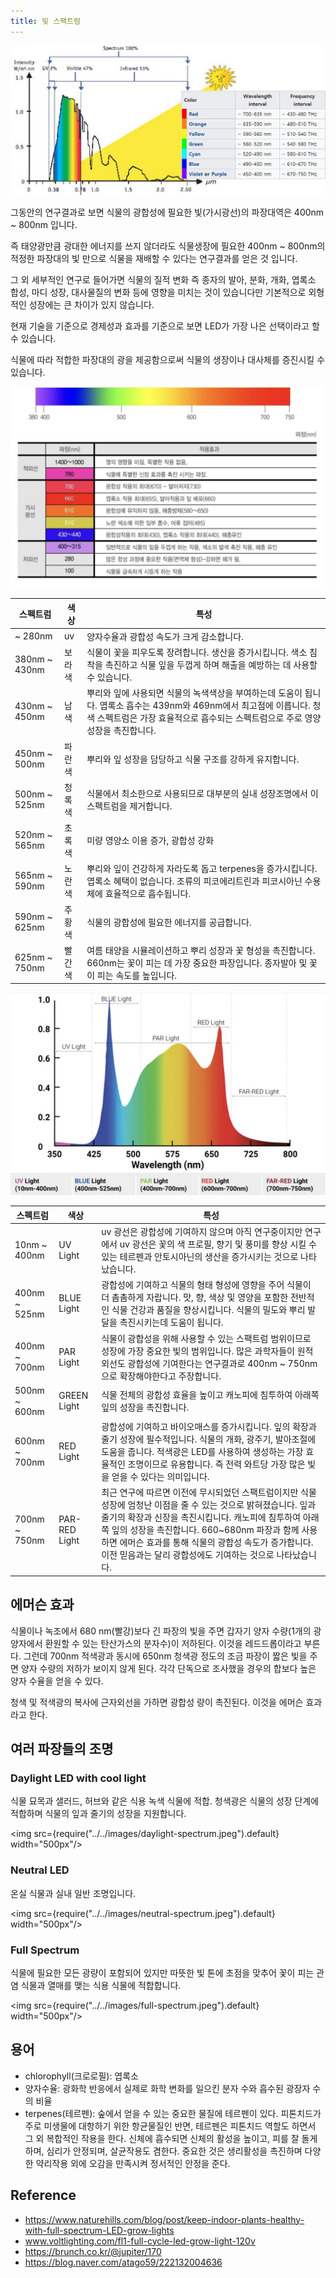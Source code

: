 ```yaml
---
title: 빛 스팩트럼
---
```


![light-spectrum](../../images/light-spectrum.jpeg)

그동안의 연구결과로 보면 식물의 광합성에 필요한 빛(가시광선)의 파장대역은 400nm ~ 800nm 입니다.

즉 태양광만큼 광대한 에너지를 쓰지 않더라도 식물생장에 필요한 400nm ~ 800nm의 적정한 파장대의 빛 만으로 식물을 재배할 수 있다는 연구결과를 얻은 것 입니다.

그 외 세부적인 연구로 들어가면 식물의 질적 변화 즉 종자의 발아, 분화, 개화, 엽록소 합성, 마디 성장, 대사물질의 변화 등에 영향을 미치는 것이 있습니다만 기본적으로 외형적인 성장에는 큰 차이가 있지 않습니다.

현재 기술을 기준으로 경제성과 효과를 기준으로 보면 LED가 가장 나은 선택이라고 할 수 있습니다.

식물에 따라 적합한 파장대의 광을 제공함으로써 식물의 생장이나 대사체를 증진시킬 수 있습니다.

![plant-spectrum-01](../../images/plant-spectrum.png)

| 스펙트럼 | 색상 | 특성 |
|----------|-----|-----|
| ~ 280nm | uv | 양자수율과 광합성 속도가 크게 감소합니다. |
| 380nm ~ 430nm | 보라색 | 식물이 꽃을 피우도록 장려합니다. 생산을 증가시킵니다. 색소 침착을 촉진하고 식물 잎을 두껍게 하며 해출을 예방하는 데 사용할 수 있습니다. |
| 430nm ~ 450nm | 남색 | 뿌리와 잎에 사용되면 식물의 녹색색상을 부여하는데 도움이 됩니다. 엽록소 흡수는 439nm와 469nm에서 최고점에 이릅니다. 청색 스펙트럼은 가장 효율적으로 흡수되는 스펙트럼으로 주로 영양 성장을 촉진합니다. |
| 450nm ~ 500nm | 파란색 | 뿌리와 잎 성장을 담당하고 식물 구조를 강하게 유지합니다. |
| 500nm ~ 525nm | 청록색 | 식물에서 최소한으로 사용되므로 대부분의 실내 성장조명에서 이 스펙트럼을 제거합니다. |
| 520nm ~ 565nm | 초록색 | 미량 영양소 이용 증가, 광합성 강화 |
| 565nm ~ 590nm | 노란색 | 뿌리와 잎이 건강하게 자라도록 돕고 terpenes을 증가시킵니다. 엽록소 혜택이 없습니다. 조류의 피코에리트린과 피코시아닌 수용체에 효율적으로 흡수됩니다. |
| 590nm ~ 625nm | 주황색 | 식물의 광합성에 필요한 에너지를 공급합니다. |
| 625nm ~ 750nm | 빨간색 | 여름 태양을 시뮬레이션하고 뿌리 성장과 꽃 형성을 촉진합니다. 660nm는 꽃이 피는 데 가장 중요한 파장입니다. 종자발아 및 꽃이 피는 속도를 높입니다.|

![plant-spectrum-02](../../images/plant-spectrum-02.png)

| 스펙트럼 | 색상 | 특성 |
|----------|-----|-----|
| 10nm ~ 400nm | UV Light | uv 광선은 광합성에 기여하지 않으며 아직 연구중이지만 연구에서 uv 광선은 꽃의 색 프로필, 향기 및 풍미를 향상 시킬 수 있는 테르펜과 안토시아닌의 생산을 증가시키는 것으로 나타났습니다. |
| 400nm ~ 525nm | BLUE Light | 광합성에 기여하고 식물의 형태 형성에 영향을 주어 식물이 더 촘촘하게 자랍니다. 맛, 향, 색상 및 영양을 포함한 전반적인 식물 건강과 품질을 향상시킵니다. 식물의 밀도와 뿌리 발달을 촉진시키는데 도움이 됩니다. |
| 400nm ~ 700nm | PAR Light | 식물이 광합성을 위해 사용할 수 있는 스팩트럼 범위이므로 성장에 가장 중요한 빛의 범위입니다. 많은 과학자들이 원적외선도 광합성에 기여한다는 연구결과로 400nm ~ 750nm으로 확장해야한다고 주장합니다. |
| 500nm ~ 600nm | GREEN Light | 식물 전체의 광합성 효율을 높이고 캐노피에 침투하여 아래쪽 잎의 성장을 촉진합니다. |
| 600nm ~ 700nm | RED Light | 광합성에 기여하고 바이오매스를 증가시킵니다. 잎의 확장과 줄기 성장에 필수적입니다. 식물의 개화, 광주기, 발아조절에 도움을 줍니다. 적색광은 LED를 사용하여 생성하는 가장 효율적인 조명이므로 유용합니다. 즉 전력 와트당 가장 많은 빛을 얻을 수 있다는 의미입니다. |
| 700nm ~ 750nm | PAR-RED Light | 최근 연구에 따르면 이전에 무시되었던 스팩트럼이지만 식물 성장에 엄청난 이점을 줄 수 있는 것으로 밝혀졌습니다. 잎과 줄기의 확장과 신장을 촉진시킵니다. 캐노피에 침투하여 아래쪽 잎의 성장을 촉진합니다. 660~680nm 파장과 함께 사용하면 에머슨 효과를 통해 식물의 광합성 속도가 증가합니다. 이전 믿음과는 달리 광합성에도 기여하는 것으로 나타났습니다. |

## 에머슨 효과

식물이나 녹조에서 680 nm(빨강)보다 긴 파장의 빛을 주면 갑자기 양자 수량(1개의 광양자에서 환원할 수 있는 탄산가스의 분자수)이 저하된다. 이것을 레드드롭이라고 부른다. 그런데 700nm 적색광과 동시에 650nm 청색광 정도의 조금 파장이 짧은 빛을 주면 양자 수량의 저하가 보이지 않게 된다. 각각 단독으로 조사했을 경우의 합보다 높은 양자 수율을 얻을 수 있다.

청색 및 적색광의 복사에 근자외선을 가하면 광합성 량이 촉진된다. 이것을 에머슨 효과라고 한다. 

## 여러 파장들의 조명

### Daylight LED with cool light

식물 묘목과 샐러드, 허브와 같은 식용 녹색 식물에 적합. 청색광은 식물의 성장 단계에 적합하며 식물의 잎과 줄기의 성장을 지원합니다.

<img src={require("../../images/daylight-spectrum.jpeg").default} width="500px"/>

### Neutral LED

온실 식물과 실내 일반 조명입니다.

<img src={require("../../images/neutral-spectrum.jpeg").default} width="500px"/>

### Full Spectrum

식물에 필요한 모든 광량이 포함되어 있지만 따뜻한 빛 톤에 초점을 맞추어 꽃이 피는 관염 식물과 열매를 맺는 식용 식물에 적합합니다.

<img src={require("../../images/full-spectrum.jpeg").default} width="500px"/>

## 용어
- chlorophyll(크로로필): 엽록소
- 양자수율: 광화학 반응에서 실제로 화학 변화를 일으킨 분자 수와 흡수된 광장자 수의 비율
- terpenes(테르펜): 숲에서 얻을 수 있는 중요한 물질에 테르펜이 있다. 피톤치드가 주로 미생물에 대항하기 위한 항균물질인 반면, 테르펜은 피톤치드 역할도 하면서 그 외 복합적인 작용을 한다. 신체에 흡수되면 신체의 활성을 높이고, 피를 잘 돌게 하며, 심리가 안정되며, 살균작용도 겸한다. 중요한 것은 생리활성을 촉진하며 다양한 약리작용 외에 오감을 만족시켜 정서적인 안정을 준다.

## Reference

- https://www.naturehills.com/blog/post/keep-indoor-plants-healthy-with-full-spectrum-LED-grow-lights
- www.voltlighting.com/fl1-full-cycle-led-grow-light-120v
- https://brunch.co.kr/@jupiter/170
- https://blog.naver.com/atago59/222132004636
